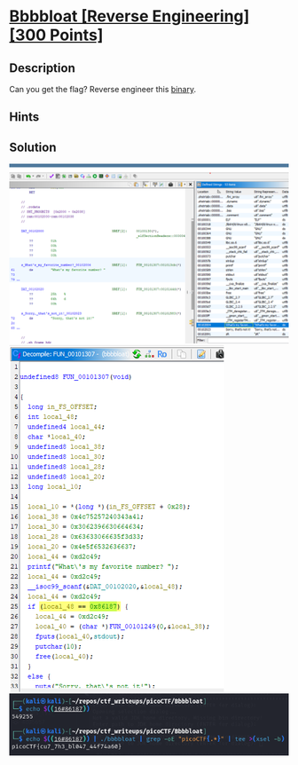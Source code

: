 # [Bbbbloat [Reverse Engineering] [300 Points]](https://play.picoctf.org/practice/challenge/255?category=3&originalEvent=70&page=1) #

## Description ##
Can you get the flag?
Reverse engineer this [binary](https://artifacts.picoctf.net/c/47/bbbbloat).

## Hints ##

## Solution ##
![](images/01.png)
![](images/02.png)
![](images/03.png)
